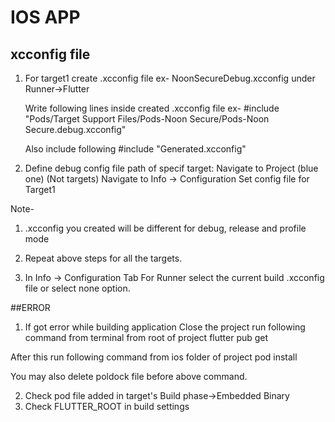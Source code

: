 
# IOS APP

## xcconfig file

1. For target1 create .xcconfig file ex- NoonSecureDebug.xcconfig under Runner->Flutter
    
    Write following lines inside created .xcconfig file
    ex- #include "Pods/Target Support Files/Pods-Noon Secure/Pods-Noon Secure.debug.xcconfig"
    
    Also include following
    #include "Generated.xcconfig"
    
2. Define debug config file path of specif target:
    Navigate to Project (blue one) (Not targets)
    Navigate to Info -> Configuration
    Set config file for Target1
    
Note-
1. .xcconfig you created will be different for debug, release and profile mode
2. Repeat above steps for all the targets.

3. In Info -> Configuration Tab
For Runner select the current build .xcconfig file or select none option.
    
    
##ERROR
1. If got error while building application
Close the project run following command from terminal from root of project
flutter pub get

After this run following command from  ios folder of project
pod install

You may also delete poldock file before above command.

2. Check pod file added in target's Build phase->Embedded Binary 
3. Check FLUTTER_ROOT in build settings
